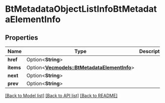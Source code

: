 # BtMetadataObjectListInfoBtMetadataElementInfo

## Properties

Name | Type | Description | Notes
------------ | ------------- | ------------- | -------------
**href** | Option<**String**> |  | [optional]
**items** | Option<[**Vec<models::BtMetadataElementInfo>**](BTMetadataElementInfo.md)> |  | [optional]
**next** | Option<**String**> |  | [optional]
**prev** | Option<**String**> |  | [optional]

[[Back to Model list]](../README.md#documentation-for-models) [[Back to API list]](../README.md#documentation-for-api-endpoints) [[Back to README]](../README.md)



